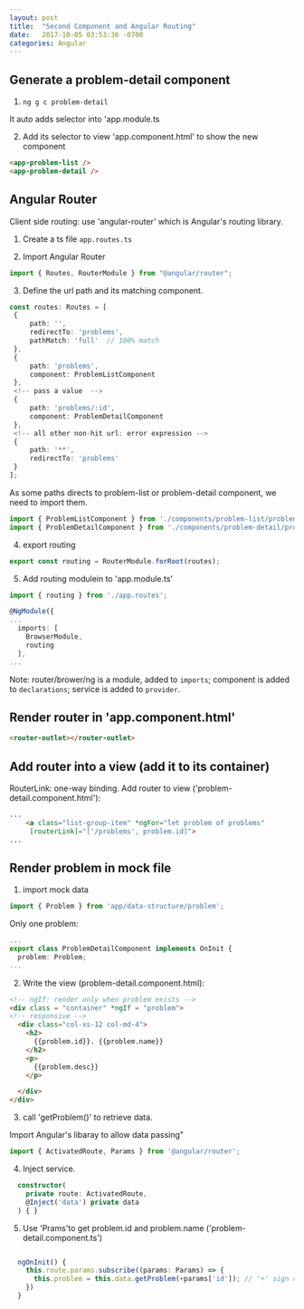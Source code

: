 ```yaml
---
layout: post
title:  "Second Component and Angular Routing"
date:   2017-10-05 03:53:36 -0700
categories: Angular
---
```


## Generate a problem-detail component

1. `ng g c problem-detail`

It auto adds selector into 'app.module.ts

2. Add its selector to view 'app.component.html' to show the new component
```html
<app-problem-list />
<app-problem-detail />
```
## Angular Router

Client side routing: use 'angular-router' which is Angular's routing library.

1. Create a ts file `app.routes.ts`

2. Import Angular Router

```ts
import { Routes, RouterModule } from "@angular/router";
```

3. Define the url path and its matching component. 

```ts
const routes: Routes = [
 {
     path: '',
     redirectTo: 'problems',
     pathMatch: 'full'  // 100% match
 },
 {
     path: 'problems',
     component: ProblemListComponent
 },
 <!-- pass a value  -->
 {
     path: 'problems/:id',
     component: ProblemDetailComponent
 },
 <!-- all other non-hit url: error expression -->
 {
     path: '**',
     redirectTo: 'problems'
 }
];
```
As some paths directs to problem-list or problem-detail component, we need to import them.

```ts
import { ProblemListComponent } from './components/problem-list/problem-list.component';
import { ProblemDetailComponent } from './components/problem-detail/problem-detail.component';

```

4. export routing

```ts
export const routing = RouterModule.forRoot(routes);
```
5. Add routing modulein to 'app.module.ts'

```ts
import { routing } from './app.routes';

@NgModule({
...
  imports: [
    BrowserModule,
    routing
  ],
...
```
 
Note: router/brower/ng is a module, added to `imports`; component is added to `declarations`; service is added to `provider`.

## Render router in 'app.component.html'

```html
<router-outlet></router-outlet>
```


## Add router into a view (add it to its container)
 
RouterLink: one-way binding. 
Add router to view ('problem-detail.component.html'):

```html
...
    <a class="list-group-item" *ngFor="let problem of problems"
     [routerLink]="['/problems', problem.id]">
...
```

## Render problem in mock file
1. import  mock data

```ts
import { Problem } from 'app/data-structure/problem';
```
Only one problem:
```ts
...
export class ProblemDetailComponent implements OnInit {
  problem: Problem;
...
```
2. Write the view (problem-detail.component.html):

```html
<!-- ngIf: render only when problem exists -->
<div class = "container" *ngIf = "problem">
<!-- responsive -->
  <div class="col-xs-12 col-md-4">
    <h2>
      {{problem.id}}. {{problem.name}}
    </h2>
    <p>
      {{problem.desc}}
    </p>

  </div>
</div>
```
3. call 'getProblem()' to retrieve data.

Import Angular's libaray to allow data passing"
```ts
import { ActivatedRoute, Params } from '@angular/router';
```
4. Inject service.
```ts
  constructor(
    private route: ActivatedRoute,
    @Inject('data') private data
  ) { }
```

5. Use 'Prams'to get problem.id and problem.name ('problem-detail.component.ts')

```ts

  ngOnInit() {
    this.route.params.subscribe((params: Params) => {
      this.problem = this.data.getProblem(+params['id']); // '+' sign can convert string to number. 
    })
  }

```


